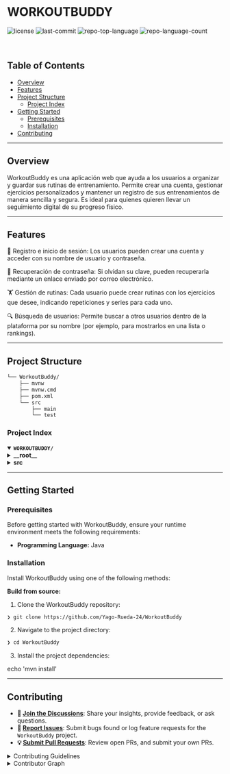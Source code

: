 <div align="left" style="position: relative;">

<h1>WORKOUTBUDDY</h1>
<p align="left">
</p>
<p align="left">
	<img src="https://img.shields.io/github/license/Yago-Rueda-24/WorkoutBuddy?style=default&logo=opensourceinitiative&logoColor=white&color=05c71b" alt="license">
	<img src="https://img.shields.io/github/last-commit/Yago-Rueda-24/WorkoutBuddy?style=default&logo=git&logoColor=white&color=05c71b" alt="last-commit">
	<img src="https://img.shields.io/github/languages/top/Yago-Rueda-24/WorkoutBuddy?style=default&color=05c71b" alt="repo-top-language">
	<img src="https://img.shields.io/github/languages/count/Yago-Rueda-24/WorkoutBuddy?style=default&color=05c71b" alt="repo-language-count">
</p>
<p align="left"><!-- default option, no dependency badges. -->
</p>
<p align="left">
	<!-- default option, no dependency badges. -->
</p>
</div>
<br clear="right">

##  Table of Contents

- [ Overview](#-overview)
- [ Features](#-features)
- [ Project Structure](#-project-structure)
  - [ Project Index](#-project-index)
- [ Getting Started](#-getting-started)
  - [ Prerequisites](#-prerequisites)
  - [ Installation](#-installation)
- [ Contributing](#-contributing)
---

##  Overview

WorkoutBuddy es una aplicación web que ayuda a los usuarios a organizar y guardar sus rutinas de entrenamiento. Permite crear una cuenta, gestionar ejercicios personalizados y mantener un registro de sus entrenamientos de manera sencilla y segura. Es ideal para quienes quieren llevar un seguimiento digital de su progreso físico.

---

##  Features

👤 Registro e inicio de sesión: Los usuarios pueden crear una cuenta y acceder con su nombre de usuario y contraseña.

🔐 Recuperación de contraseña: Si olvidan su clave, pueden recuperarla mediante un enlace enviado por correo electrónico.

🏋️ Gestión de rutinas: Cada usuario puede crear rutinas con los ejercicios que desee, indicando repeticiones y series para cada uno.

🔍 Búsqueda de usuarios: Permite buscar a otros usuarios dentro de la plataforma por su nombre (por ejemplo, para mostrarlos en una lista o rankings).

---

##  Project Structure

```sh
└── WorkoutBuddy/
    ├── mvnw
    ├── mvnw.cmd
    ├── pom.xml
    └── src
        ├── main
        └── test
```


###  Project Index
<details open>
	<summary><b><code>WORKOUTBUDDY/</code></b></summary>
	<details> <!-- __root__ Submodule -->
		<summary><b>__root__</b></summary>
		<blockquote>
			<table>
			<tr>
				<td><b><a href='https://github.com/Yago-Rueda-24/WorkoutBuddy/blob/master/mvnw'>mvnw</a></b></td>
				<td><code>❯ REPLACE-ME</code></td>
			</tr>
			<tr>
				<td><b><a href='https://github.com/Yago-Rueda-24/WorkoutBuddy/blob/master/mvnw.cmd'>mvnw.cmd</a></b></td>
				<td><code>❯ REPLACE-ME</code></td>
			</tr>
			</table>
		</blockquote>
	</details>
	<details> <!-- src Submodule -->
		<summary><b>src</b></summary>
		<blockquote>
			<details>
				<summary><b>main</b></summary>
				<blockquote>
					<details>
						<summary><b>java</b></summary>
						<blockquote>
							<details>
								<summary><b>com</b></summary>
								<blockquote>
									<details>
										<summary><b>YagoRueda</b></summary>
										<blockquote>
											<details>
												<summary><b>WorkoutBuddy</b></summary>
												<blockquote>
													<table>
													<tr>
														<td><b><a href='https://github.com/Yago-Rueda-24/WorkoutBuddy/blob/master/src/main/java/com/YagoRueda/WorkoutBuddy/WorkoutBuddyApplication.java'>WorkoutBuddyApplication.java</a></b></td>
														<td><code>❯ REPLACE-ME</code></td>
													</tr>
													</table>
													<details>
														<summary><b>entity</b></summary>
														<blockquote>
															<table>
															<tr>
																<td><b><a href='https://github.com/Yago-Rueda-24/WorkoutBuddy/blob/master/src/main/java/com/YagoRueda/WorkoutBuddy/entity/UserEntity.java'>UserEntity.java</a></b></td>
																<td><code>❯ REPLACE-ME</code></td>
															</tr>
															<tr>
																<td><b><a href='https://github.com/Yago-Rueda-24/WorkoutBuddy/blob/master/src/main/java/com/YagoRueda/WorkoutBuddy/entity/RoutineEntity.java'>RoutineEntity.java</a></b></td>
																<td><code>❯ REPLACE-ME</code></td>
															</tr>
															<tr>
																<td><b><a href='https://github.com/Yago-Rueda-24/WorkoutBuddy/blob/master/src/main/java/com/YagoRueda/WorkoutBuddy/entity/PetPasswordEntity.java'>PetPasswordEntity.java</a></b></td>
																<td><code>❯ REPLACE-ME</code></td>
															</tr>
															<tr>
																<td><b><a href='https://github.com/Yago-Rueda-24/WorkoutBuddy/blob/master/src/main/java/com/YagoRueda/WorkoutBuddy/entity/ExerciseEntity.java'>ExerciseEntity.java</a></b></td>
																<td><code>❯ REPLACE-ME</code></td>
															</tr>
															</table>
														</blockquote>
													</details>
													<details>
														<summary><b>DTO</b></summary>
														<blockquote>
															<table>
															<tr>
																<td><b><a href='https://github.com/Yago-Rueda-24/WorkoutBuddy/blob/master/src/main/java/com/YagoRueda/WorkoutBuddy/DTO/SignupDTO.java'>SignupDTO.java</a></b></td>
																<td><code>❯ REPLACE-ME</code></td>
															</tr>
															<tr>
																<td><b><a href='https://github.com/Yago-Rueda-24/WorkoutBuddy/blob/master/src/main/java/com/YagoRueda/WorkoutBuddy/DTO/ModifyRoutineDTO.java'>ModifyRoutineDTO.java</a></b></td>
																<td><code>❯ REPLACE-ME</code></td>
															</tr>
															<tr>
																<td><b><a href='https://github.com/Yago-Rueda-24/WorkoutBuddy/blob/master/src/main/java/com/YagoRueda/WorkoutBuddy/DTO/UserInfoDTO.java'>UserInfoDTO.java</a></b></td>
																<td><code>❯ REPLACE-ME</code></td>
															</tr>
															<tr>
																<td><b><a href='https://github.com/Yago-Rueda-24/WorkoutBuddy/blob/master/src/main/java/com/YagoRueda/WorkoutBuddy/DTO/RecoverPasswordDTO.java'>RecoverPasswordDTO.java</a></b></td>
																<td><code>❯ REPLACE-ME</code></td>
															</tr>
															<tr>
																<td><b><a href='https://github.com/Yago-Rueda-24/WorkoutBuddy/blob/master/src/main/java/com/YagoRueda/WorkoutBuddy/DTO/RoutineDTO.java'>RoutineDTO.java</a></b></td>
																<td><code>❯ REPLACE-ME</code></td>
															</tr>
															</table>
														</blockquote>
													</details>
													<details>
														<summary><b>Service</b></summary>
														<blockquote>
															<table>
															<tr>
																<td><b><a href='https://github.com/Yago-Rueda-24/WorkoutBuddy/blob/master/src/main/java/com/YagoRueda/WorkoutBuddy/Service/MailService.java'>MailService.java</a></b></td>
																<td><code>❯ REPLACE-ME</code></td>
															</tr>
															<tr>
																<td><b><a href='https://github.com/Yago-Rueda-24/WorkoutBuddy/blob/master/src/main/java/com/YagoRueda/WorkoutBuddy/Service/RoutineService.java'>RoutineService.java</a></b></td>
																<td><code>❯ REPLACE-ME</code></td>
															</tr>
															<tr>
																<td><b><a href='https://github.com/Yago-Rueda-24/WorkoutBuddy/blob/master/src/main/java/com/YagoRueda/WorkoutBuddy/Service/UserService.java'>UserService.java</a></b></td>
																<td><code>❯ REPLACE-ME</code></td>
															</tr>
															</table>
														</blockquote>
													</details>
													<details>
														<summary><b>controller</b></summary>
														<blockquote>
															<table>
															<tr>
																<td><b><a href='https://github.com/Yago-Rueda-24/WorkoutBuddy/blob/master/src/main/java/com/YagoRueda/WorkoutBuddy/controller/HolaController.java'>HolaController.java</a></b></td>
																<td><code>❯ REPLACE-ME</code></td>
															</tr>
															<tr>
																<td><b><a href='https://github.com/Yago-Rueda-24/WorkoutBuddy/blob/master/src/main/java/com/YagoRueda/WorkoutBuddy/controller/LoginController.java'>LoginController.java</a></b></td>
																<td><code>❯ REPLACE-ME</code></td>
															</tr>
															<tr>
																<td><b><a href='https://github.com/Yago-Rueda-24/WorkoutBuddy/blob/master/src/main/java/com/YagoRueda/WorkoutBuddy/controller/SocialController.java'>SocialController.java</a></b></td>
																<td><code>❯ REPLACE-ME</code></td>
															</tr>
															<tr>
																<td><b><a href='https://github.com/Yago-Rueda-24/WorkoutBuddy/blob/master/src/main/java/com/YagoRueda/WorkoutBuddy/controller/RoutineController.java'>RoutineController.java</a></b></td>
																<td><code>❯ REPLACE-ME</code></td>
															</tr>
															</table>
														</blockquote>
													</details>
													<details>
														<summary><b>repository</b></summary>
														<blockquote>
															<table>
															<tr>
																<td><b><a href='https://github.com/Yago-Rueda-24/WorkoutBuddy/blob/master/src/main/java/com/YagoRueda/WorkoutBuddy/repository/RoutineRepository.java'>RoutineRepository.java</a></b></td>
																<td><code>❯ REPLACE-ME</code></td>
															</tr>
															<tr>
																<td><b><a href='https://github.com/Yago-Rueda-24/WorkoutBuddy/blob/master/src/main/java/com/YagoRueda/WorkoutBuddy/repository/PetPasswordRepository.java'>PetPasswordRepository.java</a></b></td>
																<td><code>❯ REPLACE-ME</code></td>
															</tr>
															<tr>
																<td><b><a href='https://github.com/Yago-Rueda-24/WorkoutBuddy/blob/master/src/main/java/com/YagoRueda/WorkoutBuddy/repository/UserRepository.java'>UserRepository.java</a></b></td>
																<td><code>❯ REPLACE-ME</code></td>
															</tr>
															<tr>
																<td><b><a href='https://github.com/Yago-Rueda-24/WorkoutBuddy/blob/master/src/main/java/com/YagoRueda/WorkoutBuddy/repository/ExerciseRepository.java'>ExerciseRepository.java</a></b></td>
																<td><code>❯ REPLACE-ME</code></td>
															</tr>
															</table>
														</blockquote>
													</details>
													<details>
														<summary><b>exception</b></summary>
														<blockquote>
															<table>
															<tr>
																<td><b><a href='https://github.com/Yago-Rueda-24/WorkoutBuddy/blob/master/src/main/java/com/YagoRueda/WorkoutBuddy/exception/InpuDataException.java'>InpuDataException.java</a></b></td>
																<td><code>❯ REPLACE-ME</code></td>
															</tr>
															<tr>
																<td><b><a href='https://github.com/Yago-Rueda-24/WorkoutBuddy/blob/master/src/main/java/com/YagoRueda/WorkoutBuddy/exception/InvalidaPetitionException.java'>InvalidaPetitionException.java</a></b></td>
																<td><code>❯ REPLACE-ME</code></td>
															</tr>
															<tr>
																<td><b><a href='https://github.com/Yago-Rueda-24/WorkoutBuddy/blob/master/src/main/java/com/YagoRueda/WorkoutBuddy/exception/GlobalExceptionHandler.java'>GlobalExceptionHandler.java</a></b></td>
																<td><code>❯ REPLACE-ME</code></td>
															</tr>
															</table>
														</blockquote>
													</details>
												</blockquote>
											</details>
										</blockquote>
									</details>
								</blockquote>
							</details>
						</blockquote>
					</details>
				</blockquote>
			</details>
			<details>
				<summary><b>test</b></summary>
				<blockquote>
					<details>
						<summary><b>java</b></summary>
						<blockquote>
							<details>
								<summary><b>com</b></summary>
								<blockquote>
									<details>
										<summary><b>YagoRueda</b></summary>
										<blockquote>
											<details>
												<summary><b>WorkoutBuddy</b></summary>
												<blockquote>
													<table>
													<tr>
														<td><b><a href='https://github.com/Yago-Rueda-24/WorkoutBuddy/blob/master/src/test/java/com/YagoRueda/WorkoutBuddy/WorkoutBuddyApplicationTests.java'>WorkoutBuddyApplicationTests.java</a></b></td>
														<td><code>❯ REPLACE-ME</code></td>
													</tr>
													</table>
													<details>
														<summary><b>service</b></summary>
														<blockquote>
															<details>
																<summary><b>userServiceTest</b></summary>
																<blockquote>
																	<table>
																	<tr>
																		<td><b><a href='https://github.com/Yago-Rueda-24/WorkoutBuddy/blob/master/src/test/java/com/YagoRueda/WorkoutBuddy/service/userServiceTest/signUpTest.java'>signUpTest.java</a></b></td>
																		<td><code>❯ REPLACE-ME</code></td>
																	</tr>
																	<tr>
																		<td><b><a href='https://github.com/Yago-Rueda-24/WorkoutBuddy/blob/master/src/test/java/com/YagoRueda/WorkoutBuddy/service/userServiceTest/UserServiceTest.java'>UserServiceTest.java</a></b></td>
																		<td><code>❯ REPLACE-ME</code></td>
																	</tr>
																	</table>
																</blockquote>
															</details>
														</blockquote>
													</details>
												</blockquote>
											</details>
										</blockquote>
									</details>
								</blockquote>
							</details>
						</blockquote>
					</details>
				</blockquote>
			</details>
		</blockquote>
	</details>
</details>

---
##  Getting Started

###  Prerequisites

Before getting started with WorkoutBuddy, ensure your runtime environment meets the following requirements:

- **Programming Language:** Java


###  Installation

Install WorkoutBuddy using one of the following methods:

**Build from source:**

1. Clone the WorkoutBuddy repository:
```sh
❯ git clone https://github.com/Yago-Rueda-24/WorkoutBuddy
```

2. Navigate to the project directory:
```sh
❯ cd WorkoutBuddy
```

3. Install the project dependencies:

echo 'mvn install'


---

##  Contributing

- **💬 [Join the Discussions](https://github.com/Yago-Rueda-24/WorkoutBuddy/discussions)**: Share your insights, provide feedback, or ask questions.
- **🐛 [Report Issues](https://github.com/Yago-Rueda-24/WorkoutBuddy/issues)**: Submit bugs found or log feature requests for the `WorkoutBuddy` project.
- **💡 [Submit Pull Requests](https://github.com/Yago-Rueda-24/WorkoutBuddy/blob/main/CONTRIBUTING.md)**: Review open PRs, and submit your own PRs.

<details closed>
<summary>Contributing Guidelines</summary>

1. **Fork the Repository**: Start by forking the project repository to your github account.
2. **Clone Locally**: Clone the forked repository to your local machine using a git client.
   ```sh
   git clone https://github.com/Yago-Rueda-24/WorkoutBuddy
   ```
3. **Create a New Branch**: Always work on a new branch, giving it a descriptive name.
   ```sh
   git checkout -b new-feature-x
   ```
4. **Make Your Changes**: Develop and test your changes locally.
5. **Commit Your Changes**: Commit with a clear message describing your updates.
   ```sh
   git commit -m 'Implemented new feature x.'
   ```
6. **Push to github**: Push the changes to your forked repository.
   ```sh
   git push origin new-feature-x
   ```
7. **Submit a Pull Request**: Create a PR against the original project repository. Clearly describe the changes and their motivations.
8. **Review**: Once your PR is reviewed and approved, it will be merged into the main branch. Congratulations on your contribution!
</details>

<details closed>
<summary>Contributor Graph</summary>
<br>
<p align="left">
   <a href="https://github.com{/Yago-Rueda-24/WorkoutBuddy/}graphs/contributors">
      <img src="https://contrib.rocks/image?repo=Yago-Rueda-24/WorkoutBuddy">
   </a>
</p>
</details>


